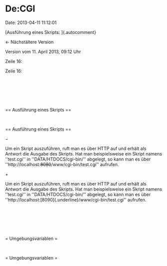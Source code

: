 De:CGI
======

Date: 2013-04-11 11:12:01

[Ausführung eines Skripts: ]{.autocomment}

← Nächstältere Version

Version vom 11. April 2013, 09:12 Uhr

Zeile 16:

Zeile 16:

 

 

 

<div>

== Ausführung eines Skripts ==

</div>

 

<div>

== Ausführung eines Skripts ==

</div>

−

<div>

Um ein Skript auszuführen, ruft man es über HTTP auf und erhält als
Antwort die Ausgabe des Skripts. Hat man beispielsweise ein Skript
namens \'\'test.cgi\'\' in \'\'DATA/HTDOCS/cgi-bin/\'\' abgelegt, so
kann man es über \'\'http://localhost:~~8080~~/www/cgi-bin/test.cgi\'\'
aufrufen.

</div>

\+

<div>

Um ein Skript auszuführen, ruft man es über HTTP auf und erhält als
Antwort die Ausgabe des Skripts. Hat man beispielsweise ein Skript
namens \'\'test.cgi\'\' in \'\'DATA/HTDOCS/cgi-bin/\'\' abgelegt, so
kann man es über
\'\'http://localhost:[8090]{.underline}/www/cgi-bin/test.cgi\'\'
aufrufen.

</div>

 

 

 

<div>

= Umgebungsvariablen =

</div>

 

<div>

= Umgebungsvariablen =

</div>
